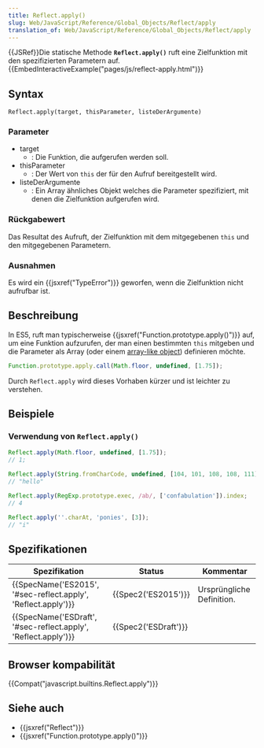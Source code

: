 ```yaml
---
title: Reflect.apply()
slug: Web/JavaScript/Reference/Global_Objects/Reflect/apply
translation_of: Web/JavaScript/Reference/Global_Objects/Reflect/apply
---
```

{{JSRef}}Die statische Methode **`Reflect.apply()`** ruft eine Zielfunktion mit den spezifizierten Parametern auf.{{EmbedInteractiveExample("pages/js/reflect-apply.html")}}

## Syntax

    Reflect.apply(target, thisParameter, listeDerArgumente)

### Parameter

- target
  - : Die Funktion, die aufgerufen werden soll.
- thisParameter
  - : Der Wert von `this` der für den Aufruf bereitgestellt wird.
- listeDerArgumente
  - : Ein Array ähnliches Objekt welches die Parameter spezifiziert, mit denen die Zielfunktion aufgerufen wird.

### Rückgabewert

Das Resultat des Aufruft, der Zielfunktion mit dem mitgegebenen `this` und den mitgegebenen Parametern.

### Ausnahmen

Es wird ein {{jsxref("TypeError")}} geworfen, wenn die Zielfunktion nicht aufrufbar ist.

## Beschreibung

In ES5, ruft man typischerweise {{jsxref("Function.prototype.apply()")}} auf, um eine Funktion aufzurufen, der man einen bestimmten `this` mitgeben und die Parameter als Array (oder einem [array-like object](/de/docs/Web/JavaScript/Guide/Indexed_collections#Working_with_array-like_objects)) definieren möchte.

```js
Function.prototype.apply.call(Math.floor, undefined, [1.75]);
```

Durch `Reflect.apply` wird dieses Vorhaben kürzer und ist leichter zu verstehen.

## Beispiele

### Verwendung von `Reflect.apply()`

```js
Reflect.apply(Math.floor, undefined, [1.75]);
// 1;

Reflect.apply(String.fromCharCode, undefined, [104, 101, 108, 108, 111]);
// "hello"

Reflect.apply(RegExp.prototype.exec, /ab/, ['confabulation']).index;
// 4

Reflect.apply(''.charAt, 'ponies', [3]);
// "i"
```

## Spezifikationen

| Spezifikation                                                                        | Status                       | Kommentar                 |
| ------------------------------------------------------------------------------------ | ---------------------------- | ------------------------- |
| {{SpecName('ES2015', '#sec-reflect.apply', 'Reflect.apply')}}     | {{Spec2('ES2015')}}     | Ursprüngliche Definition. |
| {{SpecName('ESDraft', '#sec-reflect.apply', 'Reflect.apply')}} | {{Spec2('ESDraft')}} |                           |

## Browser kompabilität

{{Compat("javascript.builtins.Reflect.apply")}}

## Siehe auch

- {{jsxref("Reflect")}}
- {{jsxref("Function.prototype.apply()")}}
